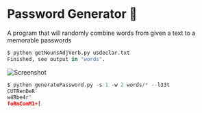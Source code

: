 # Password Generator :key:

A program that will randomly combine words from given a text to a memorable passwords
```Python
$ python getNounsAdjVerb.py usdeclar.txt
Finished, see output in "words".
```
![Screenshot](txtimg.png)
```Python
$ python generatePassword.py -s 1 -w 2 words/* --l33t
CUTRenDeR`
w4Rbe4r"
foRmComM1+[
```
